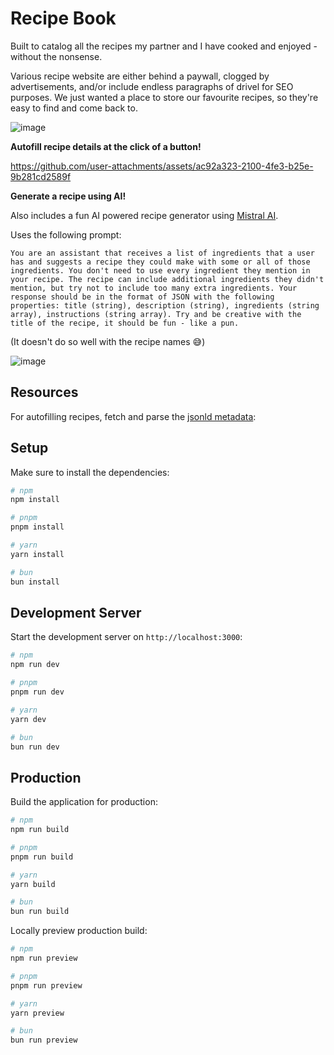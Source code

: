 # Recipe Book

Built to catalog all the recipes my partner and I have cooked and enjoyed - without the nonsense.

Various recipe website are either behind a paywall, clogged by advertisements, and/or include endless paragraphs of drivel for SEO purposes.
We just wanted a place to store our favourite recipes, so they're easy to find and come back to.

![image](https://github.com/user-attachments/assets/8686d847-a012-4f8b-88de-3af21e41847b)

**Autofill recipe details at the click of a button!**

https://github.com/user-attachments/assets/ac92a323-2100-4fe3-b25e-9b281cd2589f

**Generate a recipe using AI!**

Also includes a fun AI powered recipe generator using [Mistral AI](https://huggingface.co/mistralai/Mistral-7B-Instruct-v0.3).

Uses the following prompt:

`You are an assistant that receives a list of ingredients that a user has and suggests a recipe they could make with some or all of those ingredients. You don't need to use every ingredient they mention in your recipe. The recipe can include additional ingredients they didn't mention, but try not to include too many extra ingredients. Your response should be in the format of JSON with the following properties: title (string), description (string), ingredients (string array), instructions (string array). Try and be creative with the title of the recipe, it should be fun - like a pun.`

(It doesn't do so well with the recipe names 😅)

![image](https://github.com/user-attachments/assets/d35eed99-f7fe-409d-9cb6-0a42813cacb9)

## Resources

For autofilling recipes, fetch and parse the [jsonld metadata](https://developers.google.com/search/docs/appearance/structured-data/recipe):

## Setup

Make sure to install the dependencies:

```bash
# npm
npm install

# pnpm
pnpm install

# yarn
yarn install

# bun
bun install
```

## Development Server

Start the development server on `http://localhost:3000`:

```bash
# npm
npm run dev

# pnpm
pnpm run dev

# yarn
yarn dev

# bun
bun run dev
```

## Production

Build the application for production:

```bash
# npm
npm run build

# pnpm
pnpm run build

# yarn
yarn build

# bun
bun run build
```

Locally preview production build:

```bash
# npm
npm run preview

# pnpm
pnpm run preview

# yarn
yarn preview

# bun
bun run preview
```
